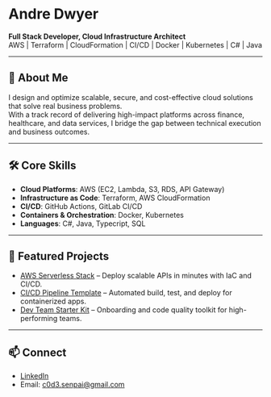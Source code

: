 # Andre Dwyer

**Full Stack Developer, Cloud Infrastructure Architect**  
AWS | Terraform | CloudFormation | CI/CD | Docker | Kubernetes | C# | Java

---

## 🚀 About Me
I design and optimize scalable, secure, and cost-effective cloud solutions that solve real business problems.  
With a track record of delivering high-impact platforms across finance, healthcare, and data services, I bridge the gap between technical execution and business outcomes.

---

## 🛠 Core Skills
- **Cloud Platforms**: AWS (EC2, Lambda, S3, RDS, API Gateway)
- **Infrastructure as Code**: Terraform, AWS CloudFormation
- **CI/CD**: GitHub Actions, GitLab CI/CD
- **Containers & Orchestration**: Docker, Kubernetes
- **Languages**: C#, Java, Typecript, SQL

---

## 📌 Featured Projects
- [AWS Serverless Stack](https://github.com/dre3dizzle/aws-serverless-stack) – Deploy scalable APIs in minutes with IaC and CI/CD.
- [CI/CD Pipeline Template](https://github.com/dre3dizzle/ci-cd-pipeline-template) – Automated build, test, and deploy for containerized apps.
- [Dev Team Starter Kit](https://github.com/dre3dizzle/dev-team-starter-kit) – Onboarding and code quality toolkit for high-performing teams.

---

## 📫 Connect
- [LinkedIn](https://linkedin.com/in/andre-dwyer-5850a7225)
- Email: c0d3.senpai@gmail.com
